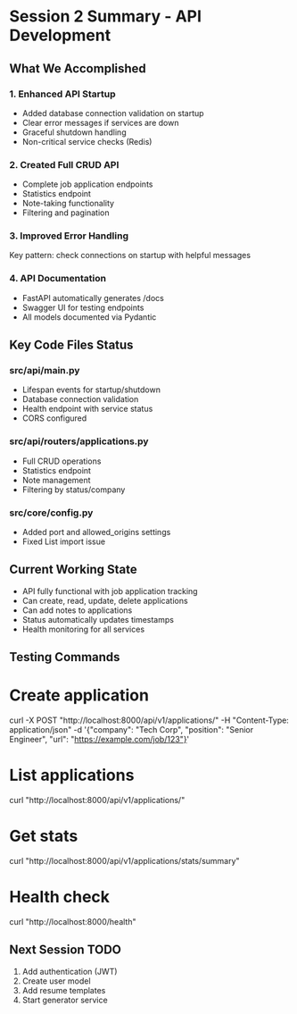 # Session 2 Summary - API Development

## What We Accomplished

### 1. Enhanced API Startup
- Added database connection validation on startup
- Clear error messages if services are down
- Graceful shutdown handling
- Non-critical service checks (Redis)

### 2. Created Full CRUD API
- Complete job application endpoints
- Statistics endpoint
- Note-taking functionality
- Filtering and pagination

### 3. Improved Error Handling
Key pattern: check connections on startup with helpful messages

### 4. API Documentation
- FastAPI automatically generates /docs
- Swagger UI for testing endpoints
- All models documented via Pydantic

## Key Code Files Status

### src/api/main.py
- Lifespan events for startup/shutdown
- Database connection validation
- Health endpoint with service status
- CORS configured

### src/api/routers/applications.py
- Full CRUD operations
- Statistics endpoint
- Note management
- Filtering by status/company

### src/core/config.py
- Added port and allowed_origins settings
- Fixed List import issue

## Current Working State
- API fully functional with job application tracking
- Can create, read, update, delete applications
- Can add notes to applications
- Status automatically updates timestamps
- Health monitoring for all services

## Testing Commands
# Create application
curl -X POST "http://localhost:8000/api/v1/applications/" -H "Content-Type: application/json" -d '{"company": "Tech Corp", "position": "Senior Engineer", "url": "https://example.com/job/123"}'

# List applications
curl "http://localhost:8000/api/v1/applications/"

# Get stats
curl "http://localhost:8000/api/v1/applications/stats/summary"

# Health check
curl "http://localhost:8000/health"

## Next Session TODO
1. Add authentication (JWT)
2. Create user model
3. Add resume templates
4. Start generator service
